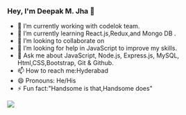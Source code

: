 ### Hey, I'm Deepak M. Jha 👋

- 🔭 I’m currently working with codelok team.
- 🌱 I’m currently learning React.js,Redux,and Mongo DB .
- 👯 I’m looking to collaborate on 
- 🤔 I’m looking for help in JavaScript to improve my skills.
- 💬 Ask me about JavaScript, Node.js, Express.js, MySQL, Html,CSS,Bootstrap, Git & Github.
- 📫 How to reach me:Hyderabad 
- 😄 Pronouns: He/His
- ⚡ Fun fact:"Handsome is that,Handsome does"
<img src="https://github-readme-status.vercel.app/api?username=jhadeepak036&&show_icons=true&title_color=ffffff&icon_color=bb2acf&text_color=daf7dc&bg_color=151515">
